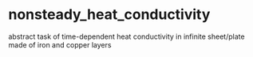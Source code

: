 # nonsteady_heat_conductivity
abstract task of time-dependent heat conductivity in infinite sheet/plate made of iron and copper layers
